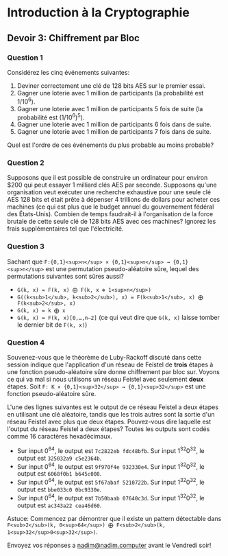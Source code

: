 # Introduction à la Cryptographie
## Devoir 3: Chiffrement par Bloc

### Question 1
Considérez les cinq événements suivantes:
1. Deviner correctement une clé de 128 bits AES sur le premier essai.
1. Gagner une loterie avec 1 million de participants (la probabilité est 1/10<sup>6</sup>).
1. Gagner une loterie avec 1 million de participants 5 fois de suite (la probabilité est (1/10<sup>6</sup>)<sup>5</sup>).
1. Gagner une loterie avec 1 million de participants 6 fois dans de suite.
1. Gagner une loterie avec 1 million de participants 7 fois dans de suite.

Quel est l'ordre de ces événements du plus probable au moins probable?

### Question 2
Supposons que il est possible de construire un ordinateur pour environ $200 qui peut essayer 1 milliard clés AES par seconde. Supposons qu'une organisation veut exécuter une recherche exhaustive pour une seule clé AES 128 bits et était prête à dépenser 4 trillions de dollars pour acheter ces machines (ce qui est plus que le budget annuel du gouvernement fédéral des États-Unis). Combien de temps faudrait-il à l'organisation de la force brutale de cette seule clé de 128 bits AES avec ces machines? Ignorez les frais supplémentaires tel que l'électricité.

### Question 3
Sachant que `F:{0,1}<sup>n</sup> × {0,1}<sup>n</sup> → {0,1}<sup>n</sup>` est une permutation pseudo-aléatoire sûre, lequel des permutations suivantes sont sûres aussi?
* `G(k, x) = F(k, x) ⨁ F(k, x ⊕ 1<sup>n</sup>)`
* `G((k<sub>1</sub>, k<sub>2</sub>), x) = F(k<sub>1</sub>, x) ⨁ F(k<sub>2</sub>, x)`
* `G(k, x) = k ⨁ x`
* `G(k, x) = F(k, x)[0,…,n−2]` (ce qui veut dire que `G(k, x)` laisse tomber le dernier bit de `F(k, x)`)

### Question 4
Souvenez-vous que le théorème de Luby-Rackoff discuté dans cette session indique que l'application d'un réseau de Feistel de **trois** étapes à une fonction pseudo-aléatoire sûre donne chiffrement par bloc sur. Voyons ce qui va mal si nous utilisons un réseau Feistel avec seulement **deux** étapes. Soit `F: K × {0,1}<sup>32</sup> → {0,1}<sup>32</sup>` est une fonction pseudo-aléatoire sûre.

L'une des lignes suivantes est le output de ce réseau Feistel a deux étapes en utilisant une clé aléatoire, tandis que les trois autres sont la sortie d'un réseau Feistel avec plus que deux étapes. Pouvez-vous dire laquelle est l'output du réseau Feistel a deux étapes? Toutes les outputs sont codés comme 16 caractères hexadécimaux.

* Sur input 0<sup>64</sup>, le output est `7c2822eb fdc48bfb`. Sur input 1<sup>32</sup>0<sup>32</sup>, le output est `325032a9 c5e2364b`.
* Sur input 0<sup>64</sup>, le output est `9f970f4e 932330e4`. Sur input 1<sup>32</sup>0<sup>32</sup>, le output est `6068f0b1 b645c008`.
* Sur input 0<sup>64</sup>, le output est `5f67abaf 5210722b`. Sur input 1<sup>32</sup>0<sup>32</sup>, le output est `bbe033c0 0bc9330e`.
* Sur input 0<sup>64</sup>, le output est `7b50baab 07640c3d`. Sur input 1<sup>32</sup>0<sup>32</sup>, le output est `ac343a22 cea46d60`.

Astuce: Commencez par démontrer que il existe un pattern détectable dans `F<sub>2</sub>(k, 0<sup>64</sup>) ⨁ F<sub>2</sub>(k, 1<sup>32</sup>0<sup>32</sup>)`.

Envoyez vos réponses a nadim@nadim.computer avant le Vendredi soir!


